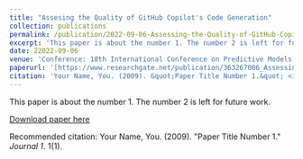 ```yaml
---
title: "Assesing the Quality of GitHub Copilot's Code Generation"
collection: publications
permalink: /publication/2022-09-06-Assessing-the-Quality-of-GitHub-Copilot's-Code-Generation
excerpt: 'This paper is about the number 1. The number 2 is left for future work.'
date: 22022-09-06
venue: 'Conference: 18th International Conference on Predictive Models and Data Analytics in Software Engineering (PROMISE '22)'
paperurl: '[https://www.researchgate.net/publication/363267006_Assessing_the_Quality_of_GitHub_Copilot's_Code_Generation]'
citation: 'Your Name, You. (2009). &quot;Paper Title Number 1.&quot; <i>Journal 1</i>. 1(1).'
---
```

This paper is about the number 1. The number 2 is left for future work.

[Download paper here](https://www.researchgate.net/profile/Burak-Yetistiren-2/publication/363267006_Assessing_the_Quality_of_GitHub_Copilot's_Code_Generation/links/6315d402acd814437f07075d/Assessing-the-Quality-of-GitHub-Copilots-Code-Generation.pdf?_sg%5B0%5D=VC2fffelLOgYcXNYrmEXFJzj-eblHQmIBmHCBn90kuGpqP4ZEpOBgATTycEzh-_MUK1yQAPwBIyeRJ0V7p4hUw.4Rd2UugFpd0J_G01UdWanM5hiyukvvr1ujIeDj4BaCPjzIm-yRd2DGGXZuD_U9wQifbY89IcRUXmiA5AnAuzNQ&_sg%5B1%5D=w13Vs6BflazI9Tx_u5aTcxxWhyxmWJe4psCSnIBwZRm8yvqjB1c9WgaftkQywJZ7Eeayx7xQjsGQnijt3z3u-_fVzhHIBH2VFc0RG_D5-nQS.4Rd2UugFpd0J_G01UdWanM5hiyukvvr1ujIeDj4BaCPjzIm-yRd2DGGXZuD_U9wQifbY89IcRUXmiA5AnAuzNQ&_iepl=)

Recommended citation: Your Name, You. (2009). "Paper Title Number 1." <i>Journal 1</i>. 1(1).
